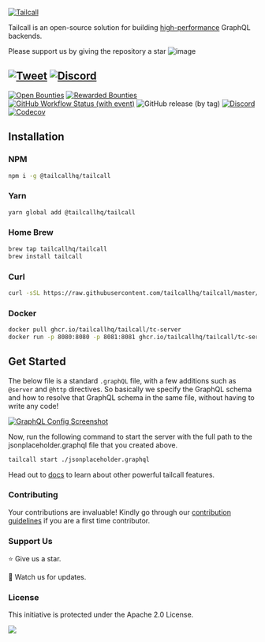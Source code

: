 [![Tailcall](https://raw.githubusercontent.com/tailcallhq/tailcall/main/assets/logo_main.svg)](https://tailcall.run)

Tailcall is an open-source solution for building [high-performance] GraphQL backends.

Please support us by giving the repository a star
![image](https://raw.githubusercontent.com/tailcallhq/tailcall/main/assets/star-our-repo.gif)

[high-performance]: https://github.com/tailcallhq/graphql-benchmarks

[![Tweet](https://img.shields.io/twitter/url/http/shields.io.svg?style=for-the-badge&logo=x&color=yellow&labelColor=yellow)](https://twitter.com/intent/tweet?text=%40tailcallhq%20GraphQL%20platform%20engineered%20for%20scale%0AA%20cloud%20native%20solution%20to%20streamline%20API%20management%20across%20edge%2C%20middle%2C%20and%20service%20layers.%20%20%0ACheck%20it%20out%20at%20%F0%9F%94%97https%3A%2F%2Ftailcall.run%20%0A&url=https://github.com/tailcallhq/tailcall%20%0A&hashtags=apiplatform,graphql,nocode,performance,opensource)
[![Discord](https://img.shields.io/discord/1044859667798568962?style=for-the-badge&cacheSeconds=120&logo=discord)](https://discord.gg/Q2ZExpFCnA)
---

[![Open Bounties](https://img.shields.io/endpoint?url=https%3A%2F%2Fconsole.algora.io%2Fapi%2Fshields%2Ftailcallhq%2Fbounties%3Fstatus%3Dopen&style=for-the-badge)](https://console.algora.io/org/tailcallhq/bounties?status=open)
[![Rewarded Bounties](https://img.shields.io/endpoint?url=https%3A%2F%2Fconsole.algora.io%2Fapi%2Fshields%2Ftailcallhq%2Fbounties%3Fstatus%3Dcompleted&style=for-the-badge)](https://console.algora.io/org/tailcallhq/bounties?status=completed)
[![GitHub Workflow Status (with event)](https://img.shields.io/github/actions/workflow/status/tailcallhq/tailcall/ci.yml?style=for-the-badge)](https://github.com/tailcallhq/tailcall/actions)
![GitHub release (by tag)](https://img.shields.io/github/downloads/tailcallhq/tailcall/total?style=for-the-badge)
[![Discord](https://img.shields.io/discord/1044859667798568962?style=for-the-badge&cacheSeconds=60)](https://discord.gg/Q2ZExpFCnA)
[![Codecov](https://img.shields.io/codecov/c/github/tailcallhq/tailcall?style=for-the-badge)](https://app.codecov.io/gh/tailcallhq/tailcall)

## Installation

### NPM

```bash
npm i -g @tailcallhq/tailcall
```

### Yarn

```bash
yarn global add @tailcallhq/tailcall
```

### Home Brew

```bash
brew tap tailcallhq/tailcall
brew install tailcall
```

### Curl

```bash
curl -sSL https://raw.githubusercontent.com/tailcallhq/tailcall/master/install.sh | bash
```

### Docker

```bash
docker pull ghcr.io/tailcallhq/tailcall/tc-server
docker run -p 8080:8080 -p 8081:8081 ghcr.io/tailcallhq/tailcall/tc-server
```

## Get Started

The below file is a standard `.graphQL` file, with a few additions such as `@server` and `@http` directives. So basically we specify the GraphQL schema and how to resolve that GraphQL schema in the same file, without having to write any code!

[![GraphQL Config Screenshot](https://raw.githubusercontent.com/tailcallhq/tailcall/main/assets/json_placeholder.png)](https://raw.githubusercontent.com/tailcallhq/tailcall/main/examples/jsonplaceholder.graphql)

Now, run the following command to start the server with the full path to the jsonplaceholder.graphql file that you created above.

```bash
tailcall start ./jsonplaceholder.graphql
```

Head out to [docs] to learn about other powerful tailcall features.

[docs]: https://tailcall.run/docs

### Contributing

Your contributions are invaluable! Kindly go through our [contribution guidelines] if you are a first time contributor.

[contribution guidelines]: ./.github/contributing.md

### Support Us

⭐️ Give us a star.

👀 Watch us for updates.

### License

This initiative is protected under the Apache 2.0 License.

<img referrerpolicy="no-referrer-when-downgrade" src="https://static.scarf.sh/a.png?x-pxid=82cc2ee2-ff41-4844-9ae6-c9face103e81" />
